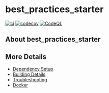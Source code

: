 # best_practices_starter

[![ci](https://github.com/asjadenet/best_practices_starter/actions/workflows/ci.yml/badge.svg)](https://github.com/asjadenet/best_practices_starter/actions/workflows/ci.yml)
[![codecov](https://codecov.io/gh/asjadenet/best_practices_starter/branch/main/graph/badge.svg)](https://codecov.io/gh/asjadenet/best_practices_starter)
[![CodeQL](https://github.com/asjadenet/best_practices_starter/actions/workflows/codeql-analysis.yml/badge.svg)](https://github.com/asjadenet/best_practices_starter/actions/workflows/codeql-analysis.yml)

## About best_practices_starter



## More Details

 * [Dependency Setup](README_dependencies.md)
 * [Building Details](README_building.md)
 * [Troubleshooting](README_troubleshooting.md)
 * [Docker](README_docker.md)
